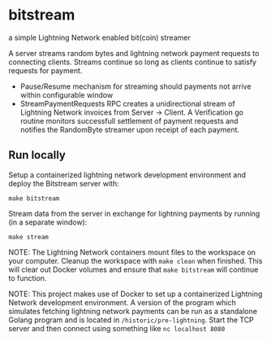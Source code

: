 # bitstream
a simple Lightning Network enabled bit(coin) streamer

A server streams random bytes and lightning network payment requests to connecting clients. Streams continue so long as clients continue to satisfy requests for payment. 

- Pause/Resume mechanism for streaming should payments not arrive within configurable window 
- StreamPaymentRequests RPC creates a unidirectional stream of Lightning Network invoices from Server -> Client. A Verification go routine monitors successfull settlement of payment requests and notifies the RandomByte streamer upon receipt of each payment.

## Run locally

Setup a containerized lightning network development environment and deploy the Bitstream server with:
    
    make bitstream

Stream data from the server in exchange for lightning payments by running (in a separate window):
    
    make stream
  
 NOTE: The Lightning Network containers mount files to the workspace on your computer. Cleanup the workspace with `make clean` when finished. This will clear out Docker volumes and ensure that `make bitstream` will continue to function.

NOTE: This project makes use of Docker to set up a containerized Lightning Network development environment. A version of the program which simulates fetching lightning network payments can be run as a standalone Golang program and is located in `/historic/pre-lightning`. Start the TCP server and then connect using something like `nc localhost 8080`
